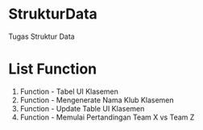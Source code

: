 # StrukturData
Tugas Struktur Data

# List Function
1. Function - Tabel UI Klasemen
2. Function - Mengenerate Nama Klub Klasemen
3. Function - Update Table UI Klasemen
4. Function - Memulai Pertandingan Team X vs Team Z

